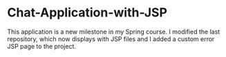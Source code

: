 # Chat-Application-with-JSP
This application is a new milestone in my Spring course. I modified the last repository, which now displays with JSP files and I added a custom error JSP page to the project. 

